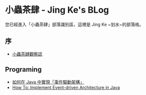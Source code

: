 # 小蟲茶肆 - Jing Ke's BLog

您已經進入「小蟲茶肆」部落識別區，這裡是 Jing Ke ~划水~的部落格。

## 序

- [小蟲茶肆觀察誌](https://github.com/jingkecn/blog/issues/1)

## Programing

- [如何在 Java 中實現「事件驅動架構」](https://github.com/jingkecn/blog/issues/2)
- [How To: Implement Event-driven Architecture in Java](https://github.com/jingkecn/blog/issues/3)
